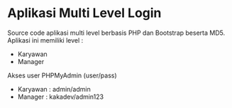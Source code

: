 # Aplikasi Multi Level Login

Source code aplikasi multi level berbasis PHP dan Bootstrap beserta MD5.
Aplikasi ini memiliki level :
- Karyawan
- Manager

Akses user PHPMyAdmin (user/pass)
- Karyawan : admin/admin
- Manager : kakadev/admin123
